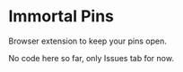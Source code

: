 # Immortal Pins
Browser extension to keep your pins open.

No code here so far, only Issues tab for now.
